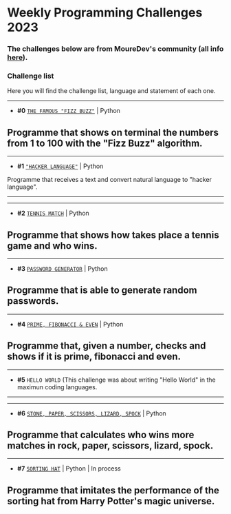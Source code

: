 # Weekly Programming Challenges 2023
### The challenges below are from MoureDev's community (all info [here](https://retosdeprogramacion.com/semanales2023)).

### Challenge list
Here you will find the challenge list, language and statement of each one.

---
* **#0** [`THE FAMOUS "FIZZ BUZZ"`](./challenge0_the_famous_fizz_buzz.py) | Python

Programme that shows on terminal the numbers from 1 to 100 with the "Fizz Buzz" algorithm.
---

---
* **#1** [`"HACKER LANGUAGE"`](./challenge1_hacker_language.py) | Python

Programme that receives a text and convert natural language to "hacker language".

---

---
* **#2** [`TENNIS MATCH`](./challenge2_tennis_match.py) | Python

Programme that shows how takes place a tennis game and who wins.
---

---
* **#3** [`PASSWORD GENERATOR`](./challenge3_random_password_generator.py) | Python

Programme that is able to generate random passwords.
---

---
* **#4** [`PRIME, FIBONACCI & EVEN`](./challenge4_prime_fibonacci_even.py) | Python

Programme that, given a number, checks and shows if it is prime, fibonacci and even.
---

---
* **#5** `HELLO WORLD` (This challenge was about writing "Hello World" in the maximun coding languages.

---

---
* **#6** [`STONE, PAPER, SCISSORS, LIZARD, SPOCK`](./challenge6_rock_paper_scissors_lizard_spock.py) | Python

Programme that calculates who wins more matches in rock, paper, scissors, lizard, spock.
---

---
* **#7** [`SORTING HAT`](./challenge7_sorting_hat.py) | Python | In process

Programme that imitates the performance of the sorting hat from Harry Potter's magic universe.
---
